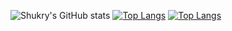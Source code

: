 ![Shukry's GitHub stats](https://github-readme-stats.vercel.app/api?username=MohamadShukry&theme=dark&show_icons=true)
[![Top Langs](https://github-readme-stats.vercel.app/api/top-langs/?username=MohamadShukry&exclude_repo=github-readme-stats,MohamadShukry.github.io)](https://github.com/MohamadShukry/github-readme-stats)
[![Top Langs](https://github-readme-stats.vercel.app/api/top-langs/?username=MohamadShukry&layout=compact)](https://github.com/MohamadShukry/github-readme-stats)
